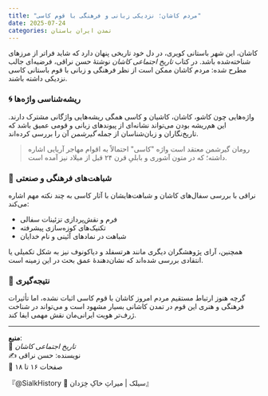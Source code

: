```yaml
---
title: "مردم کاشان؛ نزدیکی زبانی و فرهنگی با قوم کاسی"
date: 2025-07-24
categories: تمدن ایران باستان
---
```


کاشان، این شهر باستانی کویری، در دل خود تاریخی پنهان دارد که شاید فراتر از مرزهای شناخته‌شده باشد. در کتاب *تاریخ اجتماعی کاشان* نوشتهٔ حسن نراقی، فرضیه‌ای جالب مطرح شده: مردم کاشان ممکن است از نظر فرهنگی و زبانی با قوم باستانی کاسی نزدیکی داشته باشند.

### 🌀 ریشه‌شناسی واژه‌ها

واژه‌هایی چون کاشو، کاشان، کاشیان و کاسی همگی ریشه‌هایی واژگانی مشترک دارند. این هم‌ریشه‌ بودن می‌تواند نشانه‌ای از پیوندهای زبانی و قومی عمیق باشد که تاریخ‌نگاران و زبان‌شناسان از جمله *گیرشمن* آن را بررسی کرده‌اند.

> رومان گیرشمن معتقد است واژه "کاسی" احتمالاً به اقوام مهاجر آریایی اشاره داشته؛ که در متون آشوری و بابلیِ قرن ۲۴ قبل از میلاد نیز آمده است.

### 🏺 شباهت‌های فرهنگی و صنعتی

نراقی با بررسی سفال‌های کاشان و شباهت‌هایشان با آثار کاسی به چند نکته مهم اشاره می‌کند:

- فرم و نقش‌پردازی تزئینات سفالی  
- تکنیک‌های کوزه‌سازی پیشرفته  
- شباهت در نمادهای آئینی و نام خدایان

همچنین، آرای پژوهشگران دیگری مانند هرتسفلد و دیاکونوف نیز به شکل تکمیلی یا انتقادی بررسی شده‌اند که نشان‌دهندهٔ عمق بحث در این زمینه‌ است.

### 📜 نتیجه‌گیری

گرچه هنوز ارتباط مستقیم مردم امروز کاشان با قوم کاسی اثبات نشده، اما تأثیرات فرهنگی و هنری این قوم در تمدن کاشانی بسیار مشهود است و می‌تواند در شناخت ژرف‌تر هویت ایرانی‌مان نقش مهمی ایفا کند.

---

**منبع**:  
📘 *تاریخ اجتماعی کاشان*  
✍️ نویسنده: حسن نراقی  
📖 صفحات ۱۶ تا ۱۸

『@SialkHistory 🏺 سیلک | میراثِ خاکِ خِرَدان』

